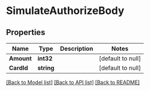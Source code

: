 # SimulateAuthorizeBody

## Properties
Name | Type | Description | Notes
------------ | ------------- | ------------- | -------------
**Amount** | **int32** |  | [default to null]
**CardId** | **string** |  | [default to null]

[[Back to Model list]](../README.md#documentation-for-models) [[Back to API list]](../README.md#documentation-for-api-endpoints) [[Back to README]](../README.md)

